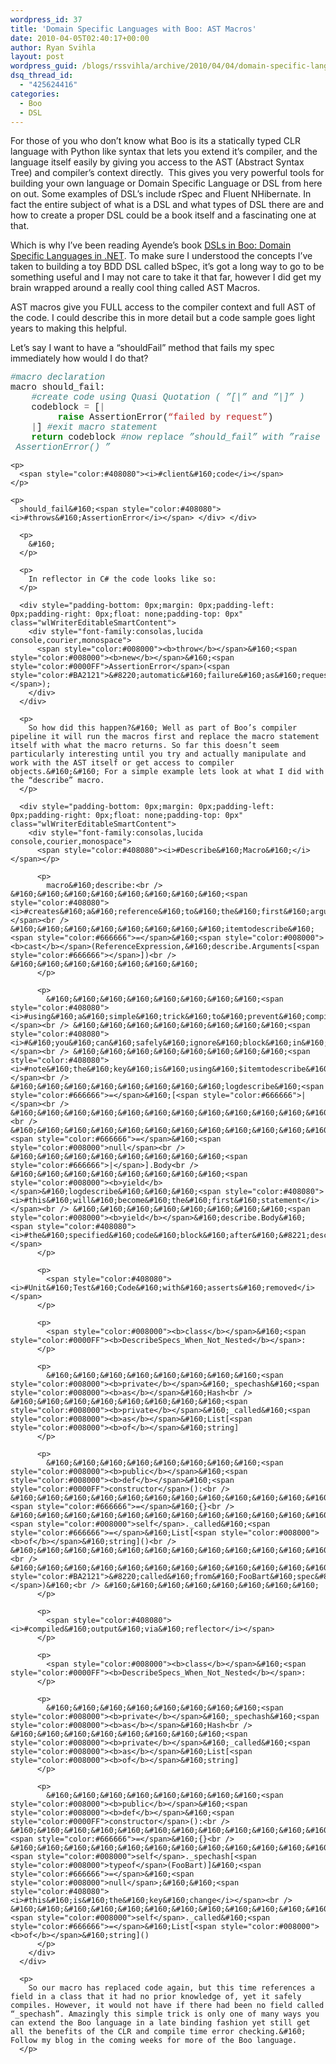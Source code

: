 ```yaml
---
wordpress_id: 37
title: 'Domain Specific Languages with Boo: AST Macros'
date: 2010-04-05T02:40:17+00:00
author: Ryan Svihla
layout: post
wordpress_guid: /blogs/rssvihla/archive/2010/04/04/domain-specific-languages-with-boo-ast-macros.aspx
dsq_thread_id:
  - "425624416"
categories:
  - Boo
  - DSL
---
```

For those of you who don’t know what Boo is its a statically typed CLR language with Python like syntax that lets you extend it’s compiler, and the language itself easily by giving you access to the AST (Abstract Syntax Tree) and compiler’s context directly.&#160; This gives you very powerful tools for building your own language or Domain Specific Language or DSL from here on out. Some examples of DSL’s include rSpec and Fluent NHibernate. In fact the entire subject of what is a DSL and what types of DSL there are and how to create a proper DSL could be a book itself and a fascinating one at that.&#160; 

Which is why I’ve been reading Ayende’s book <a href="http://www.amazon.com/DSLs-Boo-Domain-Specific-Languages/dp/1933988606" target="_blank">DSLs in Boo: Domain Specific Languages in .NET</a>. To make sure I understood the concepts I’ve taken to building a toy BDD DSL called bSpec, it’s got a long way to go to be something useful and I may not care to take it that far, however I did get my brain wrapped around a really cool thing called AST Macros.&#160; 

AST macros give you FULL access to the compiler context and full AST of the code. I could describe this in more detail but a code sample goes light years to making this helpful.

Let’s say I want to have a “shouldFail” method that fails my spec immediately how would I do that? 

<div style="padding-bottom: 0px;margin: 0px;padding-left: 0px;padding-right: 0px;float: none;padding-top: 0px" class="wlWriterEditableSmartContent">
  <div style="font-family:consolas,lucida console,courier,monospace">
    <span style="color:#408080"><i>#macro&#160;declaration</i></span><br /> macro&#160;should_fail:<br /> &#160;&#160;&#160;&#160;<span style="color:#408080"><i>#create&#160;code&#160;using&#160;Quasi&#160;Quotation&#160;(&#160;&#8221;[|&#8221;&#160;and&#160;&#8221;|]&#8221;&#160;)</i></span><br /> &#160;&#160;&#160;&#160;codeblock&#160;<span style="color:#666666">=</span>&#160;[<span style="color:#666666">|</span>&#160;<br /> &#160;&#160;&#160;&#160;&#160;&#160;&#160;&#160;&#160;<span style="color:#008000"><b>raise</b></span>&#160;AssertionError(<span style="color:#BA2121">&#8220;failed&#160;by&#160;request&#8221;</span>) <br /> &#160;&#160;&#160;&#160;<span style="color:#666666">|</span>]&#160;<span style="color:#408080"><i>#exit&#160;macro&#160;statement</i></span><br /> &#160;&#160;&#160;&#160;<span style="color:#008000"><b>return</b></span>&#160;codeblock&#160;<span style="color:#408080"><i>#now&#160;replace&#160;&#8221;should_fail&#8221;&#160;with&#160;&#8221;raise&#160;AssertionError()&#160;&#8221;</i></span></p> 
    
    <p>
      <span style="color:#408080"><i>#client&#160;code</i></span>
    </p>
    
    <p>
      should_fail&#160;<span style="color:#408080"><i>#throws&#160;AssertionError</i></span> </div> </div> 
      
      <p>
        &#160;
      </p>
      
      <p>
        In reflector in C# the code looks like so:
      </p>
      
      <div style="padding-bottom: 0px;margin: 0px;padding-left: 0px;padding-right: 0px;float: none;padding-top: 0px" class="wlWriterEditableSmartContent">
        <div style="font-family:consolas,lucida console,courier,monospace">
          <span style="color:#008000"><b>throw</b></span>&#160;<span style="color:#008000"><b>new</b></span>&#160;<span style="color:#0000FF">AssertionError</span>(<span style="color:#BA2121">&#8220;automatic&#160;failure&#160;as&#160;requested&#160;by&#160;&#8217;should&#160;fail&#160;call'&#8221;</span>);
        </div>
      </div>
      
      <p>
        So how did this happen?&#160; Well as part of Boo’s compiler pipeline it will run the macros first and replace the macro statement itself with what the macro returns. So far this doesn’t seem particularly interesting until you try and actually manipulate and work with the AST itself or get access to compiler objects.&#160;&#160; For a simple example lets look at what I did with the “describe” macro.
      </p>
      
      <div style="padding-bottom: 0px;margin: 0px;padding-left: 0px;padding-right: 0px;float: none;padding-top: 0px" class="wlWriterEditableSmartContent">
        <div style="font-family:consolas,lucida console,courier,monospace">
          <span style="color:#408080"><i>#Describe&#160;Macro&#160;</i></span></p> 
          
          <p>
            macro&#160;describe:<br /> &#160;&#160;&#160;&#160;&#160;&#160;&#160;&#160;<span style="color:#408080"><i>#creates&#160;a&#160;reference&#160;to&#160;the&#160;first&#160;argument</i></span><br /> &#160;&#160;&#160;&#160;&#160;&#160;&#160;&#160;itemtodescribe&#160;<span style="color:#666666">=</span>&#160;<span style="color:#008000"><b>cast</b></span>(ReferenceExpression,&#160;describe.Arguments[<span style="color:#666666"></span>])<br /> &#160;&#160;&#160;&#160;&#160;&#160;&#160;
          </p>
          
          <p>
            &#160;&#160;&#160;&#160;&#160;&#160;&#160;&#160;<span style="color:#408080"><i>#using&#160;a&#160;simple&#160;trick&#160;to&#160;prevent&#160;compiler&#160;errors.&#160;I&#160;just&#160;want&#160;access&#160;to&#160;the&#160;body&#160;of&#160;&#8221;block&#8221;&#160;so</i></span><br /> &#160;&#160;&#160;&#160;&#160;&#160;&#160;&#160;<span style="color:#408080"><i>#&#160;you&#160;can&#160;safely&#160;ignore&#160;block&#160;in&#160;my&#160;example</i></span><br /> &#160;&#160;&#160;&#160;&#160;&#160;&#160;&#160;<span style="color:#408080"><i>#note&#160;the&#160;key&#160;is&#160;using&#160;$itemtodescribe&#160;.&#160;this&#160;is&#160;how&#160;you&#160;pass&#160;in&#160;macro&#160;variables&#160;to&#160;the&#160;AST</i></span><br /> &#160;&#160;&#160;&#160;&#160;&#160;&#160;&#160;logdescribe&#160;<span style="color:#666666">=</span>&#160;[<span style="color:#666666">|</span><br /> &#160;&#160;&#160;&#160;&#160;&#160;&#160;&#160;&#160;&#160;&#160;&#160;&#160;&#160;&#160;&#160;block:<br /> &#160;&#160;&#160;&#160;&#160;&#160;&#160;&#160;&#160;&#160;&#160;&#160;&#160;&#160;&#160;&#160;&#160;&#160;&#160;&#160;&#160;&#160;&#160;&#160;_spechash[$itemtodescribe]&#160;<span style="color:#666666">=</span>&#160;<span style="color:#008000">null</span><br /> &#160;&#160;&#160;&#160;&#160;&#160;&#160;&#160;<span style="color:#666666">|</span>].Body<br /> &#160;&#160;&#160;&#160;&#160;&#160;&#160;&#160;<span style="color:#008000"><b>yield</b></span>&#160;logdescribe&#160;&#160;&#160;<span style="color:#408080"><i>#this&#160;will&#160;become&#160;the&#160;first&#160;statement</i></span><br /> &#160;&#160;&#160;&#160;&#160;&#160;&#160;&#160;<span style="color:#008000"><b>yield</b></span>&#160;describe.Body&#160;<span style="color:#408080"><i>#the&#160;specified&#160;code&#160;block&#160;after&#160;&#8221;describe&#160;FooBart:&#160;&#8221;&#160;will&#160;now&#160;be&#160;placed</i></span>
          </p>
          
          <p>
            <span style="color:#408080"><i>#Unit&#160;Test&#160;Code&#160;with&#160;asserts&#160;removed</i></span>
          </p>
          
          <p>
            <span style="color:#008000"><b>class</b></span>&#160;<span style="color:#0000FF"><b>DescribeSpecs_When_Not_Nested</b></span>:
          </p>
          
          <p>
            &#160;&#160;&#160;&#160;&#160;&#160;&#160;&#160;<span style="color:#008000"><b>private</b></span>&#160;_spechash&#160;<span style="color:#008000"><b>as</b></span>&#160;Hash<br /> &#160;&#160;&#160;&#160;&#160;&#160;&#160;&#160;<span style="color:#008000"><b>private</b></span>&#160;_called&#160;<span style="color:#008000"><b>as</b></span>&#160;List[<span style="color:#008000"><b>of</b></span>&#160;string]
          </p>
          
          <p>
            &#160;&#160;&#160;&#160;&#160;&#160;&#160;&#160;<span style="color:#008000"><b>public</b></span>&#160;<span style="color:#008000"><b>def</b></span>&#160;<span style="color:#0000FF">constructor</span>():<br /> &#160;&#160;&#160;&#160;&#160;&#160;&#160;&#160;&#160;&#160;&#160;&#160;&#160;&#160;&#160;&#160;_spechash&#160;<span style="color:#666666">=</span>&#160;{}<br /> &#160;&#160;&#160;&#160;&#160;&#160;&#160;&#160;&#160;&#160;&#160;&#160;&#160;&#160;&#160;&#160;<span style="color:#008000">self</span>._called&#160;<span style="color:#666666">=</span>&#160;List[<span style="color:#008000"><b>of</b></span>&#160;string]()<br /> &#160;&#160;&#160;&#160;&#160;&#160;&#160;&#160;&#160;&#160;&#160;&#160;&#160;&#160;&#160;&#160;describe&#160;FooBart:<br /> &#160;&#160;&#160;&#160;&#160;&#160;&#160;&#160;&#160;&#160;&#160;&#160;&#160;&#160;&#160;&#160;&#160;&#160;&#160;&#160;&#160;&#160;&#160;&#160;_called.Add(<span style="color:#BA2121">&#8220;called&#160;from&#160;FooBart&#160;spec&#8221;</span>)&#160;<br /> &#160;&#160;&#160;&#160;&#160;&#160;&#160;&#160;
          </p>
          
          <p>
            <span style="color:#408080"><i>#compiled&#160;output&#160;via&#160;reflector</i></span>
          </p>
          
          <p>
            <span style="color:#008000"><b>class</b></span>&#160;<span style="color:#0000FF"><b>DescribeSpecs_When_Not_Nested</b></span>:
          </p>
          
          <p>
            &#160;&#160;&#160;&#160;&#160;&#160;&#160;&#160;<span style="color:#008000"><b>private</b></span>&#160;_spechash&#160;<span style="color:#008000"><b>as</b></span>&#160;Hash<br /> &#160;&#160;&#160;&#160;&#160;&#160;&#160;&#160;<span style="color:#008000"><b>private</b></span>&#160;_called&#160;<span style="color:#008000"><b>as</b></span>&#160;List[<span style="color:#008000"><b>of</b></span>&#160;string]
          </p>
          
          <p>
            &#160;&#160;&#160;&#160;&#160;&#160;&#160;&#160;<span style="color:#008000"><b>public</b></span>&#160;<span style="color:#008000"><b>def</b></span>&#160;<span style="color:#0000FF">constructor</span>():<br /> &#160;&#160;&#160;&#160;&#160;&#160;&#160;&#160;&#160;&#160;&#160;&#160;&#160;&#160;&#160;&#160;_spechash&#160;<span style="color:#666666">=</span>&#160;{}<br /> &#160;&#160;&#160;&#160;&#160;&#160;&#160;&#160;&#160;&#160;&#160;&#160;&#160;&#160;&#160;&#160;<span style="color:#008000">self</span>._spechash[<span style="color:#008000">typeof</span>(FooBart)]&#160;<span style="color:#666666">=</span>&#160;<span style="color:#008000">null</span>;&#160;&#160;<span style="color:#408080"><i>#this&#160;is&#160;the&#160;key&#160;change</i></span><br /> &#160;&#160;&#160;&#160;&#160;&#160;&#160;&#160;&#160;&#160;&#160;&#160;&#160;&#160;&#160;&#160;<span style="color:#008000">self</span>._called&#160;<span style="color:#666666">=</span>&#160;List[<span style="color:#008000"><b>of</b></span>&#160;string]()
          </p>
        </div>
      </div>
      
      <p>
        So our macro has replaced code again, but this time references a field in a class that it had no prior knowledge of, yet it safely compiles. However, it would not have if there had been no field called “_spechash”. Amazingly this simple trick is only one of many ways you can extend the Boo language in a late binding fashion yet still get all the benefits of the CLR and compile time error checking.&#160; Follow my blog in the coming weeks for more of the Boo language.
      </p>